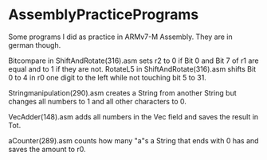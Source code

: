 # AssemblyPracticePrograms
Some programs I did as practice in ARMv7-M Assembly. They are in german though.

Bitcompare in ShiftAndRotate(316).asm sets r2 to 0 if Bit 0 and Bit 7 of r1 are equal and to 1 if they are not.
RotateL5 in ShiftAndRotate(316).asm shifts Bit 0 to 4 in r0 one digit to the left while not touching bit 5 to 31.

Stringmanipulation(290).asm creates a String from another String but changes all numbers to 1 and all other characters to 0.

VecAdder(148).asm adds all numbers in the Vec field and saves the result in Tot.

aCounter(289).asm counts how many "a"s a String that ends with 0 has and saves the amount to r0.

